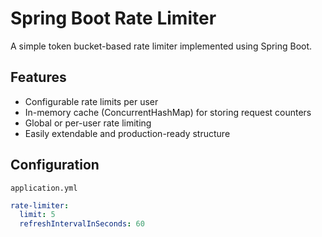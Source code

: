 # Spring Boot Rate Limiter

A simple token bucket-based rate limiter implemented using Spring Boot.

## Features

- Configurable rate limits per user
- In-memory cache (ConcurrentHashMap) for storing request counters
- Global or per-user rate limiting
- Easily extendable and production-ready structure

## Configuration

`application.yml`

```yaml
rate-limiter:
  limit: 5
  refreshIntervalInSeconds: 60
